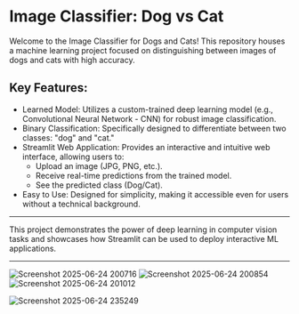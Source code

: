 # Image Classifier: Dog vs Cat
Welcome to the Image Classifier for Dogs and Cats! This repository houses a machine learning project focused on distinguishing between images of dogs and cats with high accuracy.

## Key Features:

- Learned Model: Utilizes a custom-trained deep learning model (e.g., Convolutional Neural Network - CNN) for robust image classification.
- Binary Classification: Specifically designed to differentiate between two classes: "dog" and "cat."
- Streamlit Web Application: Provides an interactive and intuitive web interface, allowing users to:
  - Upload an image (JPG, PNG, etc.).
  - Receive real-time predictions from the trained model.
  - See the predicted class (Dog/Cat).
- Easy to Use: Designed for simplicity, making it accessible even for users without a technical background.
---
This project demonstrates the power of deep learning in computer vision tasks and showcases how Streamlit can be used to deploy interactive ML applications.

---

![Screenshot 2025-06-24 200716](https://github.com/user-attachments/assets/235cdfbb-3926-487f-ab47-e26f4d7c4cef)
![Screenshot 2025-06-24 200854](https://github.com/user-attachments/assets/0dd34475-ec73-4a0c-85c3-f164c4c9727f)
![Screenshot 2025-06-24 201012](https://github.com/user-attachments/assets/e35b1fdf-fcd3-4768-b05e-b207c53b102f)


![Screenshot 2025-06-24 235249](https://github.com/user-attachments/assets/8a11a3c1-b44c-4eba-8fff-28ca484c0307)
